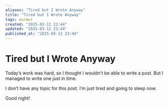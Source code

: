 ```yaml
---
aliases: "Tired but I Wrote Anyway"
title: "Tired but I Wrote Anyway"
tags: murmur
created: "2025-03-12 23:44"
updated: "2025-03-12 23:44"
published_at: "2025-03-12 23:44"
---
```

# Tired but I Wrote Anyway

Today’s work was hard, so I thought I wouldn’t be able to write a post. But I managed to write one just in time.

I don’t have any topic for this post. I’m just tired and going to sleep now.

Good night!